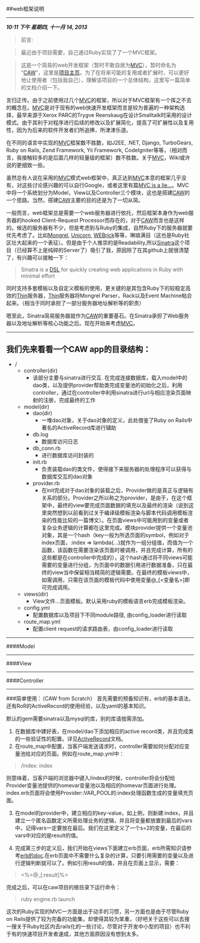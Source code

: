 ##web框架说明
***
***10:11 下午 星期四, 十一月 14, 2013***

>前言:

>最近由于项目需要，自己通过Ruby实现了了一个MVC框架。

>这是一个简易的web开发框架（暂时不敢自居为[MVC]），暂时命名为 "[CAW]"，这里是[项目主页]。为了在将来可能的复用或者扩展时，可以更好地让使用者（包括我自己），理解该项目的一个总体结构，这里写一篇简单的文档介绍一下。

言归正传。由于之前使用过几个[MVC]的框架，所以对于MVC框架有一个挥之不去的概念在。[MVC]是对于现有的web快速开发框架而言是较为普遍的一种架构选择，最早来源于Xerox PARC的Trygve Reenskaug在设计Smalltalk时采用的设计模式。由于其利于对程序进行后续的修改以及扩展简化，提高了可扩展性以及复用性，因为为后来的软件开发者们所追捧，所津津乐道。

在不同的语言中实现的[MVC]框架数不胜数，如J2EE, .NET, Django, TurboGears, Ruby on Rails, Zend Framework, Yii Framework, CodeIgniter等等，（相对而言，我接触较多的是后面几样的轻量级的框架）数不胜数。关于[MVC]，Wiki或许说的更细致一些。

虽然总有人说在采用的[MVC]模式web框架中，真正达到[MVC]本意的框架几乎没有，对这些讨论感兴趣的可以自行Google，或者这里有篇[MVC is a lie...]。MVC中将一个系统划分为Model，View以及Controller三个模块，这也是搭建[CAW]的一个思路。当然，搭建[CAW]主要的目的还是为了一切从简。

一般而言，web框架总是需要一个web服务器进行依托，然后框架本身作为web服务器的hooked Client-Request Processor而存在的，对于[CAW]而言也是这样的。候选的服务器有不少，但是考虑到与Ruby的集成，自然Ruby下的服务器就要优先考虑了。比如[Mongrel], [Unicorn], [WEBrick]等等，琳琅满目（这也是Ruby社区壮大起来的一个表征）。但是由于个人推崇的是Readability,所以[Sinatra]这个项目（已经算不上是纯碎的Server了）吸引了我，原因除了在其github上就很清楚了，有兴趣可以接触一下：

>Sinatra is a [DSL] for quickly creating web applications in Ruby with minimal effort

同时支持多套模板以及自定义模板的使用，更关键的是其包含Ruby下的较稳定高效的[Thin]服务器，[Thin]服务器将Mongrel Parser，Rack以及Event Machine粘合起来。（相当于同时承担了一部分服务器地址解析等的职责）

嗯至此，Sinatra简易服务器就作为[CAW]的重要基石。在Sinatra承担了Web服务器以及地址解析等核心功能之后。现在开始来考虑[MVC]。

***
我们先来看看一个CAW app的目录结构：
-------------------------------------------
+ /
	+ controller(dir)
		+ 该部分主要与sinatra进行交互. 在完成连接数据库，载入model中的dao类，以及提供provider帮助类完成变量池的初始化之后，利用controller，通过在controller中利用sinatra进行url与相应渲染页面映射的注册，完成最终的工作
	+ model(dir)
		+ dao(dir)
			+ 一堆dao对象，关于dao对象的定义，此处借鉴了Ruby on Rails中著名的ActiveRecord库进行辅助
		+ db.log
			+ 数据库访问日志
		+ db_conn.rb
			+ 进行数据库访问封装的
		+ init.rb
			+ 负责装载dao的类文件，使得接下来服务器的处理程序可以获得与数据库交互的dao对象
		+ provider.rb
			+ 在init完成对于dao对象的装载之后，Provider做的是真正与逻辑有关系的部分。Provider之所以称之为provider，是由于，在这个框架中，最终的view要完成页面数据的填充以及最终的渲染（说到这里突然想到以前看到过关于编译级模板渲染与脚本代码调用模板渲染的性能比较的一篇博文）。在页面views中可能用到的变量或者复杂业务逻辑的计算都在这里完成。模块provider提供一个变量池对象，其是一个hash（key一般为所选页面的symbol，例如对于index页面，:index => lambda{...}就作为一组分组值，而值为一个函数，该函数在需要渲染该页面时被调用，并且完成计算，所有的这些都是在controller中完成的），这个hash通过将不同views可能需要的变量进行分组，为页面中的数据引用进行数据准备，只在最终的view当中保留相当精简的逻辑需要。在最终的模板views中，如需调用，只需在该页面的模板代码中使用变量@\_[<变量名>]即可完成调用。
	+ views(dir)
		+ View文件...页面模板。默认采用ruby的模板语言erb完成模板渲染。
	+ config.yml
		+ 配置数据库以及项目下不同module路径, 由config_loader进行读取
	+ route\_map.yml
		+ 配置client request的请求路由表，由config_loader进行读取

***
####Model
***
####View
***
####Controller
***

###简单使用：（CAW from Scratch）
首先需要的预备知识有，erb的基本语法，还有RoR的ActiveRecord的使用经验，以及yaml的基本知识。

默认的gem需要sinatra以及mysql的库，别的库请按需添加。

	
1. 在数据库中建好表，在model/dao下添加相应的active record类，并且完成类的一些验证性的配置。详见[ActiveRecord]文档。
2. 在route\_map中配置，当客户端发送请求时，controller需要如何分配对应变量池给对应的页面。例如在route\_map.yml中：

> /index: index

则意味着，当客户端的浏览器中键入<app>/index的时候，controller将会分配给Provider变量池提供的homevar变量池以及相应的homevar页面进行处理。index.erb页面将会使用Provider::VAR_POOL的:index处理函数生成的变量填充页面。

3. 在model的provider中，建立相应的key-value，如上例，则新建:index，并且建立一个匿名函数定义所需处理业务的逻辑，并且将变量都放置到最后的vars中，记得vars一定要放在最后。我们在这里定义了一个s=2的变量，在最后的vars中对应的是result的值。

4. 完成第三步的定义后，我们开始在views下面建立erb页面，erb所需知识请参考[erb的doc].在erb页面中不需要什么复杂的计算，只要引用需要的变量以及进行逻辑判断就可以了。例如引用result的值，并且在页面上显示，需要：

> <%=@_[:result]%\>

完成之后，可以在caw项目的根目录下运行命令：

> ruby engine.rb launch


这次的Ruby实现的MVC一方面是出于动手的习惯，另一方面也是由于尽管Ruby on Rails提供了较为完备的功能集，却使得其较为笨重，（好吧关于这些可以去搜一搜关于Ruby社区内去rails化的一些讨论，尽管对于开发中小型的项目）也不利于有的快速项目开发者速成，其他方面原因没有想到太多。


[项目主页]: http://www.foo.com "CAW的主页"
[CAW]: http://www.foo.com "CAW的主页"
[MVC]: http://zh.wikipedia.org/wiki/MVC "关于MVC"
[MVC is a lie...]: http://activedeveloper.info/mvc-is-a-lie.html "MVC-is-a-lie"
[Mongrel]: https://github.com/mongrel/mongrel "Mongrel"
[Unicorn]: https://github.com/blog/517-unicorn "Unicorn"
[WEBrick]: http://www.ruby-doc.org/stdlib-2.0/libdoc/webrick/rdoc/WEBrick.html "WEBrick"
[Sinatra]: http://www.sinatrarb.com "Sinatra"
[Thin]: https://github.com/macournoyer/thin/ "Thin server"
[DSL]: http://en.wikipedia.org/wiki/Domain-specific_language "领域专用语言"
[ActiveRecord]: http://www.foo.com "ActiveRecord"
[erb的doc]: http://www.foo.com "ERB"